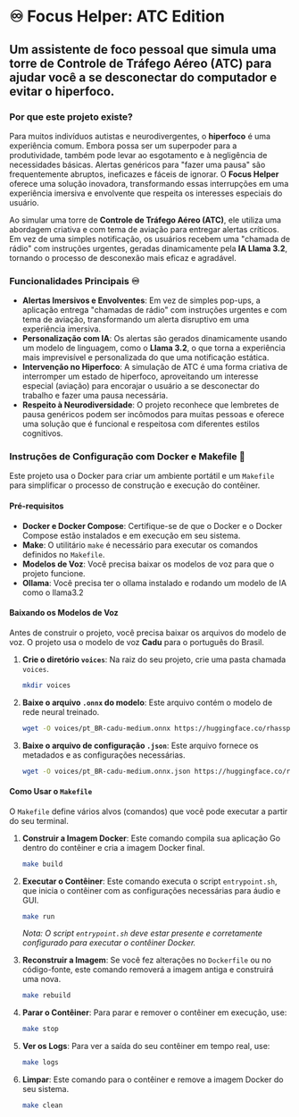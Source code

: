 # ♾️ Focus Helper: ATC Edition

## Um assistente de foco pessoal que simula uma torre de Controle de Tráfego Aéreo (ATC) para ajudar você a se desconectar do computador e evitar o hiperfoco.

### Por que este projeto existe?

Para muitos indivíduos autistas e neurodivergentes, o **hiperfoco** é uma experiência comum. Embora possa ser um superpoder para a produtividade, também pode levar ao esgotamento e à negligência de necessidades básicas. Alertas genéricos para "fazer uma pausa" são frequentemente abruptos, ineficazes e fáceis de ignorar. O **Focus Helper** oferece uma solução inovadora, transformando essas interrupções em uma experiência imersiva e envolvente que respeita os interesses especiais do usuário.

Ao simular uma torre de **Controle de Tráfego Aéreo (ATC)**, ele utiliza uma abordagem criativa e com tema de aviação para entregar alertas críticos. Em vez de uma simples notificação, os usuários recebem uma "chamada de rádio" com instruções urgentes, geradas dinamicamente pela **IA Llama 3.2**, tornando o processo de desconexão mais eficaz e agradável.

### Funcionalidades Principais ♾️

* **Alertas Imersivos e Envolventes**: Em vez de simples pop-ups, a aplicação entrega "chamadas de rádio" com instruções urgentes e com tema de aviação, transformando um alerta disruptivo em uma experiência imersiva.
* **Personalização com IA**: Os alertas são gerados dinamicamente usando um modelo de linguagem, como o **Llama 3.2**, o que torna a experiência mais imprevisível e personalizada do que uma notificação estática.
* **Intervenção no Hiperfoco**: A simulação de ATC é uma forma criativa de interromper um estado de hiperfoco, aproveitando um interesse especial (aviação) para encorajar o usuário a se desconectar do trabalho e fazer uma pausa necessária.
* **Respeito à Neurodiversidade**: O projeto reconhece que lembretes de pausa genéricos podem ser incômodos para muitas pessoas e oferece uma solução que é funcional e respeitosa com diferentes estilos cognitivos.

### Instruções de Configuração com Docker e Makefile 🐳

Este projeto usa o Docker para criar um ambiente portátil e um `Makefile` para simplificar o processo de construção e execução do contêiner.

#### Pré-requisitos

* **Docker e Docker Compose**: Certifique-se de que o Docker e o Docker Compose estão instalados e em execução em seu sistema.
* **Make**: O utilitário `make` é necessário para executar os comandos definidos no `Makefile`.
* **Modelos de Voz**: Você precisa baixar os modelos de voz para que o projeto funcione.
* **Ollama**: Você precisa ter o ollama instalado e rodando um modelo de IA como o llama3.2
#### Baixando os Modelos de Voz

Antes de construir o projeto, você precisa baixar os arquivos do modelo de voz. O projeto usa o modelo de voz **Cadu** para o português do Brasil.

1.  **Crie o diretório `voices`**: Na raiz do seu projeto, crie uma pasta chamada `voices`.

    ```bash
    mkdir voices
    ```

2.  **Baixe o arquivo `.onnx` do modelo**: Este arquivo contém o modelo de rede neural treinado.

    ```bash
    wget -O voices/pt_BR-cadu-medium.onnx https://huggingface.co/rhasspy/piper-voices/resolve/v1.0.0/pt/pt_BR/cadu/medium/pt_BR-cadu-medium.onnx?download=true
    ```

3.  **Baixe o arquivo de configuração `.json`**: Este arquivo fornece os metadados e as configurações necessárias.

    ```bash
    wget -O voices/pt_BR-cadu-medium.onnx.json https://huggingface.co/rhasspy/piper-voices/resolve/v1.0.0/pt/pt_BR/cadu/medium/pt_BR-cadu-medium.onnx.json?download=true
    ```

#### Como Usar o `Makefile`

O `Makefile` define vários alvos (comandos) que você pode executar a partir do seu terminal.

1.  **Construir a Imagem Docker**: Este comando compila sua aplicação Go dentro do contêiner e cria a imagem Docker final.
    ```bash
    make build
    ```

2.  **Executar o Contêiner**: Este comando executa o script `entrypoint.sh`, que inicia o contêiner com as configurações necessárias para áudio e GUI.
    ```bash
    make run
    ```
    *Nota: O script `entrypoint.sh` deve estar presente e corretamente configurado para executar o contêiner Docker.*

3.  **Reconstruir a Imagem**: Se você fez alterações no `Dockerfile` ou no código-fonte, este comando removerá a imagem antiga e construirá uma nova.
    ```bash
    make rebuild
    ```

4.  **Parar o Contêiner**: Para parar e remover o contêiner em execução, use:
    ```bash
    make stop
    ```

5.  **Ver os Logs**: Para ver a saída do seu contêiner em tempo real, use:
    ```bash
    make logs
    ```

6.  **Limpar**: Este comando para o contêiner e remove a imagem Docker do seu sistema.
    ```bash
    make clean
    ```